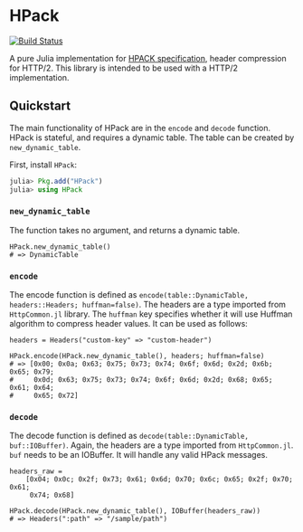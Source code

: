 # HPack

[![Build Status](https://travis-ci.org/sorpaas/HPack.jl.svg?branch=master)](https://travis-ci.org/sorpaas/HPack.jl)

A pure Julia implementation for
[HPACK specification](http://http2.github.io/http2-spec/compression.html),
header compression for HTTP/2. This library is intended to be used with a HTTP/2
implementation.

## Quickstart

The main functionality of HPack are in the `encode` and `decode` function. HPack
is stateful, and requires a dynamic table. The table can be created by
`new_dynamic_table`.

First, install `HPack`:

```julia
julia> Pkg.add("HPack")
julia> using HPack
```

### `new_dynamic_table`

The function takes no argument, and returns a dynamic table.

```
HPack.new_dynamic_table()
# => DynamicTable
```

### `encode`

The encode function is defined as `encode(table::DynamicTable, headers::Headers;
huffman=false)`. The headers are a type imported from `HttpCommon.jl` library.
The `huffman` key specifies whether it will use Huffman algorithm to compress
header values. It can be used as follows:

```
headers = Headers("custom-key" => "custom-header")

HPack.encode(HPack.new_dynamic_table(), headers; huffman=false)
# => [0x00; 0x0a; 0x63; 0x75; 0x73; 0x74; 0x6f; 0x6d; 0x2d; 0x6b; 0x65; 0x79;
#     0x0d; 0x63; 0x75; 0x73; 0x74; 0x6f; 0x6d; 0x2d; 0x68; 0x65; 0x61; 0x64;
#     0x65; 0x72]
```

### `decode`

The decode function is defined as `decode(table::DynamicTable, buf::IOBuffer)`.
Again, the headers are a type imported from `HttpCommon.jl`. `buf` needs to be
an IOBuffer. It will handle any valid HPack messages.

```
headers_raw =
    [0x04; 0x0c; 0x2f; 0x73; 0x61; 0x6d; 0x70; 0x6c; 0x65; 0x2f; 0x70; 0x61;
     0x74; 0x68]

HPack.decode(HPack.new_dynamic_table(), IOBuffer(headers_raw))
# => Headers(":path" => "/sample/path")
```
